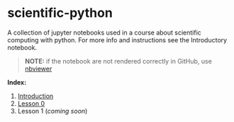 # scientific-python
A collection of jupyter notebooks used in a course about scientific computing with python. For more info and instructions see the Introductory notebook.

> **NOTE:** if the notebook are not rendered correctly in GitHub, use [nbviewer](https://nbviewer.jupyter.org/)

**Index:**
1. [Introduction](Introduction.ipynb)
1. [Lesson 0](Lesson0_basics.ipynb)
1. Lesson 1 (_coming soon_)